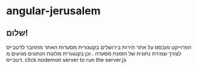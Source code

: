 # angular-jerusalem
## שלום!
 הפרוייקט מובסס על אתר תירות בירושלים בקטגורית מסעדות האתר מתחבר לדטבייס לצורך שמירת נתונית של הזמנת מסעדה .
 וכן בקטגורית מלונות הנתונים מגיעים מ דטבייס.
click nodemon server to run the server.js